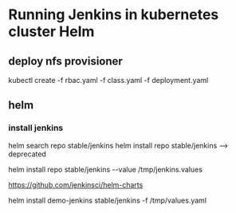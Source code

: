 # Running Jenkins in kubernetes cluster Helm 

## deploy nfs provisioner 

kubectl create -f rbac.yaml -f class.yaml -f deployment.yaml


## helm 

### install jenkins 

helm search repo stable/jenkins
helm install repo stable/jenkins --> deprecated 

helm install repo stable/jenkins --value /tmp/jenkins.values

https://github.com/jenkinsci/helm-charts


helm install demo-jenkins stable/jenkins -f /tmp/values.yaml